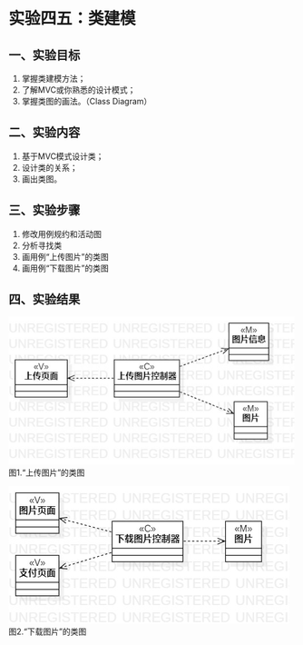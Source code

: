 # 实验四五：类建模

## 一、实验目标

1. 掌握类建模方法；
2. 了解MVC或你熟悉的设计模式；
3. 掌握类图的画法。（Class Diagram）

## 二、实验内容

1. 基于MVC模式设计类；
2. 设计类的关系；
3. 画出类图。

## 三、实验步骤

1. 修改用例规约和活动图
2. 分析寻找类
3. 画用例“上传图片”的类图
4. 画用例“下载图片”的类图

## 四、实验结果

![上传图片的类图](./Lab45_MVC1.jpg)  
图1.“上传图片”的类图

![下载图片的类图](./Lab45_MVC2.jpg)  
图2.“下载图片”的类图




